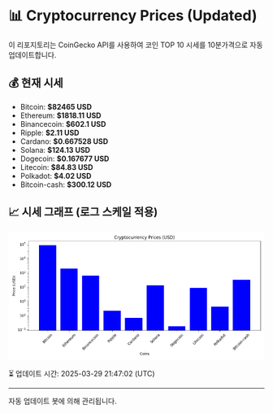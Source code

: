
# 📊 Cryptocurrency Prices (Updated)

이 리포지토리는 CoinGecko API를 사용하여 코인 TOP 10 시세를 10분가격으로 자동 업데이트합니다.

## 💰 현재 시세
- Bitcoin: **$82465 USD**
- Ethereum: **$1818.11 USD**
- Binancecoin: **$602.1 USD**
- Ripple: **$2.11 USD**
- Cardano: **$0.667528 USD**
- Solana: **$124.13 USD**
- Dogecoin: **$0.167677 USD**
- Litecoin: **$84.83 USD**
- Polkadot: **$4.02 USD**
- Bitcoin-cash: **$300.12 USD**

## 📈 시세 그래프 (로그 스케일 적용)
![Crypto Prices](crypto_prices.png)

⏳ 업데이트 시간: 2025-03-29 21:47:02 (UTC)

---
자동 업데이트 봇에 의해 관리됩니다.
